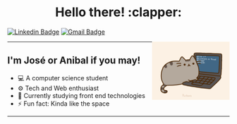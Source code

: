 ﻿<h1 align="center">Hello there! :clapper:</h1>

[![Linkedin Badge](https://img.shields.io/badge/-JoseMaldonado-blue?style=flat-square&logo=Linkedin&logoColor=white&link=https://www.linkedin.com/in/joanmaldonadoa/)](https://www.linkedin.com/in/joanmaldonadoa/)
[![Gmail Badge](https://img.shields.io/badge/-joan.maldonadoa@gmail.com!-c14438?style=flat-square&logo=Gmail&logoColor=white&link=mailto:joan.maldoandoa@gmail.com)](mailto:joan.maldoandoa@gmail.com)

<img align="right" alt="gif" src="img/pusheencode.gif" width="35%" height="35%"/>

---

<h2>I'm José or Anibal if you may!</h2>

- 💻 A computer science student 
- ⚙️ Tech and Web enthusiast
- 🌱 Currently studying front end technologies 
- ⚡ Fun fact: Kinda like the space

---
